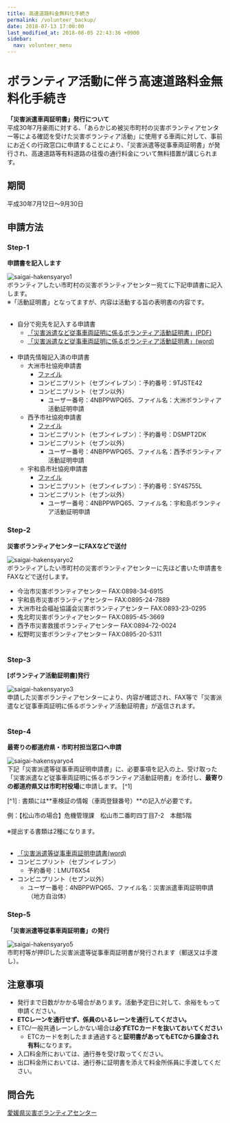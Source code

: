 ```yaml
---
title: 高速道路料金無料化手続き
permalink: /volunteer_backup/
date: 2018-07-13 17:00:00
last_modified_at: 2018-08-05 22:43:36 +0900
sidebar:
  nav: volunteer_menu
---
```



# ボランティア活動に伴う高速道路料金無料化手続き

**「災害派遣車両証明書」発行について**<br>
平成30年7月豪雨に対する、「あらかじめ被災市町村の災害ボランティアセンター等による確認を受けた災害ボランティア活動」に使用する車両に対して、事前にお近くの行政窓口に申請することにより、「災害派遣等従事車両証明書」が発行され、高速道路等有料道路の往復の通行料金について無料措置が講じられます。

## 期間

平成30年7月12日～9月30日

## 申請方法

### Step-1

**申請書を記入します**

![saigai-hakensyaryo1](/assets/images/syaryo_1.gif)<br>
ボランティアしたい市町村の災害ボランティアセンター宛てに下記申請書に記入します。<br>
※「活動証明書」となってますが、内容は活動する旨の表明書の内容です。<br><br>
- 自分で宛先を記入する申請書
  - [「災害派遣など従事車両証明に係るボランティア活動証明書」(PDF)](https://ehimesvc.jp/wp-content/uploads/2018/07/ehime_volshomei.pdf)<br>
  - [「災害派遣など従事車両証明に係るボランティア活動証明書」(word)](https://ehimesvc.jp/wp-content/uploads/2018/07/ehime_volshomei.doc)<br><br>
- 申請先情報記入済の申請書
  - 大洲市社協宛申請書
    - [ファイル](/assets/application/highway-free-application-to-ozu.docx)
    - コンビニプリント（セブンイレブン）：予約番号：9TJSTE42
    - コンビニプリント（セブン以外）
      - ユーザー番号：4NBPPWPQ65、ファイル名：大洲ボランティア活動証明申請
  - 西予市社協宛申請書
    - [ファイル](/assets/application/highway-free-application-to-seiyo.doc)
    - コンビニプリント（セブンイレブン）：予約番号：DSMPT2DK
    - コンビニプリント（セブン以外）
      - ユーザー番号：4NBPPWPQ65、ファイル名：西予ボランティア活動証明申請
  - 宇和島市社協宛申請書
    - [ファイル](/assets/application/highway-free-application-to-uwajima.pdf)
    - コンビニプリント（セブンイレブン）：予約番号：SY4S755L
    - コンビニプリント（セブン以外）
      - ユーザー番号：4NBPPWPQ65、ファイル名：宇和島ボランティア活動証明申請


### Step-2

**災害ボランティアセンターにFAXなどで送付**

![saigai-hakensyaryo2](/assets/images/syaryo_2.gif)<br>
ボランティアしたい市町村の災害ボランティアセンターに先ほど書いた申請書をFAXなどで送付します。
- 今治市災害ボランティアセンター FAX:0898-34-6915
- 宇和島市災害ボランティアセンター FAX:0895-24-7889
- 大洲市社会福祉協議会災害ボランティアセンター FAX:0893-23-0295
- 鬼北町災害ボランティアセンター FAX:0895-45-3669
- 西予市災害救援ボランティアセンター FAX:0894-72-0024
- 松野町災害ボランティアセンター FAX:0895-20-5311
<br><br>

### Step-3

**[ボランティア活動証明書]発行**

![saigai-hakensyaryo3](/assets/images/syaryo_3.gif)<br>
申請した災害ボランティアセンターにより、内容が確認され、FAX等で「災害派遣など従事車両証明に係るボランティア活動証明書」が返信されます。
<br><br>

### Step-4

**最寄りの都道府県・市町村担当窓口へ申請**

![saigai-hakensyaryo4](/assets/images/syaryo_4.gif)<br>
下記「災害派遣等従事車両証明申請書」に、必要事項を記入の上、受け取った「災害派遣など従事車両証明に係るボランティア活動証明書」を添付し、**最寄りの都道府県又は市町村役場**に申請します。 [^1]

[^1] : 書類には**車検証の情報（車両登録番号）**の記入が必要です。



例：【松山市の場合】危機管理課　松山市二番町四丁目7-2　本館5階<br><br>
※提出する書類は2種になります。<br><br>
  - [「災害派遣等従事車両証明申請書(word)](http://www.pref.ehime.jp/h15350/gouu/documents/sinseisyo.docx)
  - コンビニプリント（セブンイレブン）
    - 予約番号：LMUT6X54
  - コンビニプリント（セブン以外）
    - ユーザー番号：4NBPPWPQ65、ファイル名：災害派遣車両証明申請（地方自治体）

### Step-5

**「災害派遣等従事車両証明書」の発行**

![saigai-hakensyaryo5](/assets/images/syaryo_5.gif)<br>
市町村等が押印した災害派遣等従事車両証明書が発行されます（郵送又は手渡し）。 

## 注意事項

- 発行まで日数がかかる場合があります。活動予定日に対して、余裕をもって申請ください。
- **ETCレーンを通行せず、係員のいるレーンを通行してください。**
- ETC/一般共通レーンしかない場合は**必ずETCカードを抜いておいてください**
  - ETCカードを刺したまま通過すると**証明書があってもETCから課金され有料**になります。
- 入口料金所においては、通行券を受け取ってください。
- 出口料金所においては、通行券に証明書を添えて料金所係員に手渡してください。

## 問合先

[愛媛県災害ボランティアセンター](https://ehimesvc.jp/)

